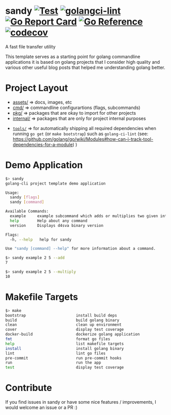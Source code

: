 # sandy [![Test](https://github.com/ukiesmack/sandy/actions/workflows/test.yml/badge.svg)](https://github.com/ukiesmack/sandy/actions/workflows/test.yml) [![golangci-lint](https://github.com/ukiesmack/sandy/actions/workflows/lint.yml/badge.svg)](https://github.com/ukiesmack/sandy/actions/workflows/lint.yml) [![Go Report Card](https://goreportcard.com/badge/github.com/ukiesmack/sandy)](https://goreportcard.com/report/github.com/ukiesmack/sandy) [![Go Reference](https://pkg.go.dev/badge/github.com/ukiesmack/sandy.svg)](https://pkg.go.dev/github.com/ukiesmack/sandy) [![codecov](https://codecov.io/gh/ukiesmack/sandy/branch/main/graph/badge.svg?token=Y5K4SID71F)](https://codecov.io/gh/ukiesmack/sandy)

A fast file transfer utility


This template serves as a starting point for golang commandline applications it is based on golang projects that I consider high quality and various other useful blog posts that helped me understanding golang better.

# Project Layout
* [assets/](https://pkg.go.dev/github.com/ukiesmack/sandy/assets) => docs, images, etc
* [cmd/](https://pkg.go.dev/github.com/ukiesmack/sandy/cmd)  => commandline configurartions (flags, subcommands)
* [pkg/](https://pkg.go.dev/github.com/ukiesmack/sandy/pkg)  => packages that are okay to import for other projects
* [internal/](https://pkg.go.dev/github.com/ukiesmack/sandy/pkg)  => packages that are only for project internal purposes
- [`tools/`](tools/) => for automatically shipping all required dependencies when running `go get` (or `make bootstrap`) such as `golang-ci-lint` (see: https://github.com/golang/go/wiki/Modules#how-can-i-track-tool-dependencies-for-a-module)
)

# Demo Application

```sh
$> sandy
golang-cli project template demo application

Usage:
  sandy [flags]
  sandy [command]

Available Commands:
  example     example subcommand which adds or multiplies two given integers
  help        Help about any command
  version     Displays d4sva binary version

Flags:
  -h, --help   help for sandy

Use "sandy [command] --help" for more information about a command.
```

```sh
$> sandy example 2 5 --add
7

$> sandy example 2 5 --multiply
10
```

# Makefile Targets
```sh
$> make
bootstrap                      install build deps
build                          build golang binary
clean                          clean up environment
cover                          display test coverage
docker-build                   dockerize golang application
fmt                            format go files
help                           list makefile targets
install                        install golang binary
lint                           lint go files
pre-commit                     run pre-commit hooks
run                            run the app
test                           display test coverage
```

# Contribute
If you find issues in sandy or have some nice features / improvements, I would welcome an issue or a PR :)

